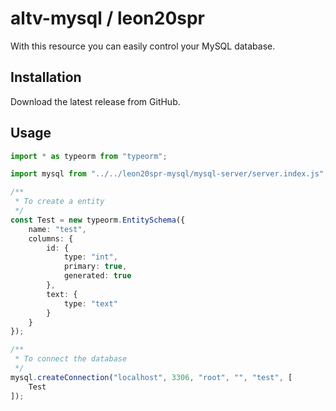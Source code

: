 # altv-mysql / leon20spr

With this resource you can easily control your MySQL database.

## Installation

Download the latest release from GitHub.

## Usage

```ts
import * as typeorm from "typeorm";

import mysql from "../../leon20spr-mysql/mysql-server/server.index.js";

/**
 * To create a entity
 */
const Test = new typeorm.EntitySchema({
    name: "test",
    columns: {
        id: {
            type: "int",
            primary: true,
            generated: true
        },
        text: {
            type: "text"
        }
    }
});

/**
 * To connect the database
 */
mysql.createConnection("localhost", 3306, "root", "", "test", [
    Test
]);
```